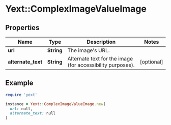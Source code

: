 # Yext::ComplexImageValueImage

## Properties

| Name | Type | Description | Notes |
| ---- | ---- | ----------- | ----- |
| **url** | **String** | The image&#39;s URL. |  |
| **alternate_text** | **String** | Alternate text for the image (for accessibility purposes). | [optional] |

## Example

```ruby
require 'yext'

instance = Yext::ComplexImageValueImage.new(
  url: null,
  alternate_text: null
)
```

